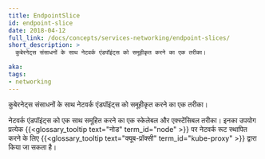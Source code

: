 ```yaml
---
title: EndpointSlice
id: endpoint-slice
date: 2018-04-12
full_link: /docs/concepts/services-networking/endpoint-slices/
short_description: >
  कुबेरनेट्स संसाधनों के साथ नेटवर्क एंडपॉइंट्स को समूहीकृत करने का एक तरीका।

aka:
tags:
- networking
---
```

 कुबेरनेट्स संसाधनों के साथ नेटवर्क एंडपॉइंट्स को समूहीकृत करने का एक तरीका।

<!--more-->

नेटवर्क एंडपॉइंट्स को एक साथ समूहित करने का एक स्केलेबल और एक्स्टेंसिबल तरीका। इनका उपयोग प्रत्येक {{<glossary_tooltip text="नोड" term_id="node" >}} पर नेटवर्क रूट स्थापित करने के लिए {{<glossary_tooltip text="क्यूब-प्रॉक्सी" term_id="kube-proxy" >}} द्वारा किया जा सकता है।